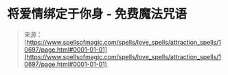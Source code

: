 <!--yml

category: 未分类

date: 2024-06-12 18:47:27

-->

# 将爱情绑定于你身 - 免费魔法咒语

> 来源：[https://www.spellsofmagic.com/spells/love_spells/attraction_spells/10697/page.html#0001-01-01](https://www.spellsofmagic.com/spells/love_spells/attraction_spells/10697/page.html#0001-01-01)
